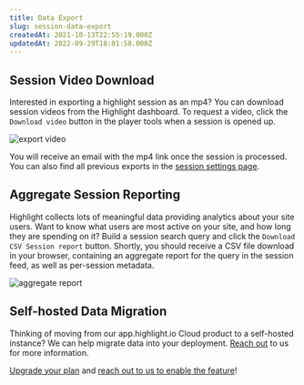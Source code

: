 ```yaml
---
title: Data Export
slug: session-data-export
createdAt: 2021-10-13T22:55:19.000Z
updatedAt: 2022-09-29T18:01:58.000Z
---
```


## Session Video Download

Interested in exporting a highlight session as an mp4? You can download session videos from the Highlight dashboard. To request a video, click the `Download video` button in the player tools
when a session is opened up.

![export video](/images/blog/docs/session-export/video.png)

You will receive an email with the mp4 link once the session is processed. You can also find all previous exports in the [session settings page](https://app.highlight.io/settings/sessions).

## Aggregate Session Reporting

Highlight collects lots of meaningful data providing analytics about your site users. Want to know what users are most active on your site, and how long they are spending on it? Build a session search query and click the `Download CSV Session report` button. Shortly, you should receive a CSV file download in your browser, containing an aggregate report for the query in the session feed, as well as per-session metadata.

![aggregate report](/images/blog/docs/session-export/report.png)

## Self-hosted Data Migration

Thinking of moving from our app.highlight.io Cloud product to a self-hosted instance? We can help migrate data into your deployment. [Reach out](https://highlight.io/community) to us for more information.

[Upgrade your plan](https://www.highlight.io/pricing) and  [reach out to us to enable the feature](https://highlight.io/community)!
